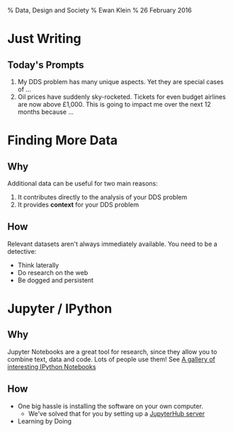% Data, Design and Society
% Ewan Klein
% 26 February 2016


# Just Writing

## Today's Prompts

1. My DDS problem has many unique aspects. Yet they are special cases of ...
2. Oil prices have suddenly sky-rocketed. Tickets for even budget airlines are now above £1,000. This is going to impact me over the next 12 months because ...

# Finding More Data

## Why

Additional data can be useful for two main reasons:

1. It contributes directly to the analysis of your DDS problem
2. It provides **context** for your DDS problem

## How

Relevant datasets aren't always immediately available. You need to be a detective:

* Think laterally
* Do research on the web
* Be dogged and persistent

# Jupyter / IPython

## Why

Jupyter Notebooks are a great tool for research, since they allow you to combine text, data and code. Lots of people use them! See 
[A gallery of interesting IPython Notebooks](https://github.com/ipython/ipython/wiki/A-gallery-of-interesting-IPython-Notebooks)

## How

* One big hassle is installing the software on your own computer.
    * We've solved that for you by setting up a [JupyterHub server](https://edinburghlivinglab.github.io/dds/jupyter/)
* Learning by Doing




